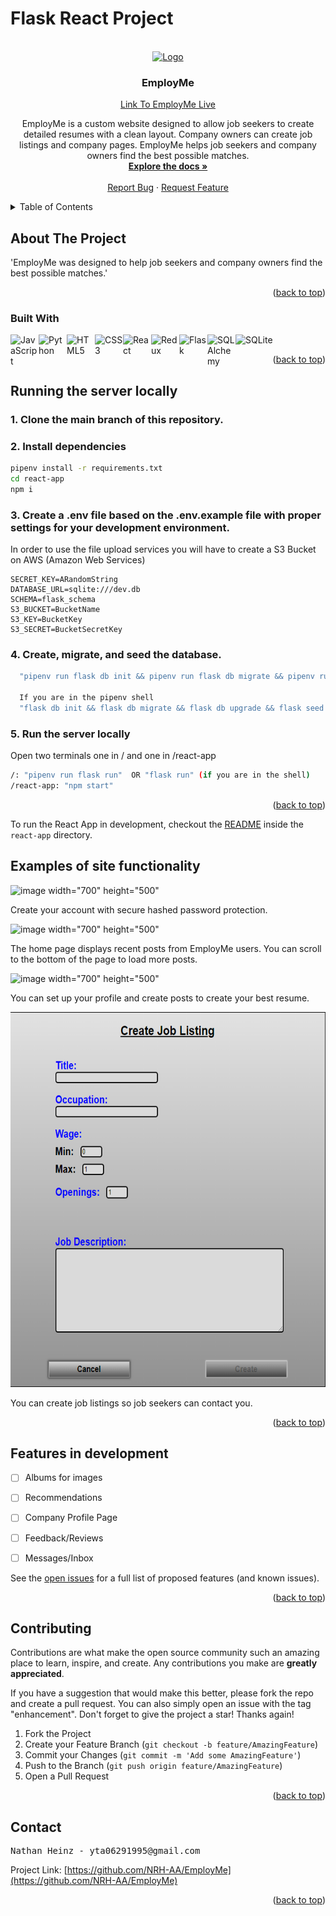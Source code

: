 # Flask React Project

<br />
<div id="readme-top" align="center">
  <a href="https://github.com/NRH-AA/EmployMe">
    <img src="./react-app/public/favicon.ico" alt="Logo" width="80" height="80">
  </a>

<h3 align="center">EmployMe</h3>
  <a href="https://employme.onrender.com">Link To EmployMe Live</a>
  <p align="center">
    EmployMe is a custom website designed to allow job seekers to create detailed resumes
    with a clean layout. Company owners can create job listings and company pages. EmployMe
    helps job seekers and company owners find the best possible matches.
    <br />
    <a href="https://github.com/NRH-AA/EmployMe/wiki"><strong>Explore the docs »</strong></a>
    <br />
    <br />
    <a href="https://github.com/NRH-AA/EmployMe/issues">Report Bug</a>
    ·
    <a href="https://github.com/NRH-AA/EmployMe/issues">Request Feature</a>
  </p>
</div>




<details>
  <summary>Table of Contents</summary>
  <ol>
    <li>
      <a href="#about-the-project">About The Project</a>
    </li>
    <li>
      <a href="#running-the-server-locally">Getting Started</a>
    </li>
    <li><a href="#examples-of-site-functionality">Examples</a></li>
    <li><a href="#features-in-development">Features In Development</a></li>
    <li><a href="#contributing">Contributing</a></li>
    <li><a href="#contact">Contact</a></li>
  </ol>
</details>




## About The Project
'EmployMe was designed to help job seekers and company owners 
find the best possible matches.'

<p align="right">(<a href="#readme-top">back to top</a>)</p>

### Built With
<img align="left" title='JavaScript' alt="JavaScript" width="45px" src="https://cdn.jsdelivr.net/gh/devicons/devicon/icons/javascript/javascript-original.svg" />
<img align="left" title='Python' alt="Python" width="45px" src="https://cdn.jsdelivr.net/gh/devicons/devicon/icons/python/python-original.svg" />
<img align="left" title='HTML5' alt="HTML5" width="45px" src="https://cdn.jsdelivr.net/gh/devicons/devicon/icons/html5/html5-original-wordmark.svg" />
<img align="left" title='CSS3' alt="CSS3" width="45px" src="https://cdn.jsdelivr.net/gh/devicons/devicon/icons/css3/css3-original-wordmark.svg" />
<img align="left" title='React' alt="React" width="45px" src="https://cdn.jsdelivr.net/gh/devicons/devicon/icons/react/react-original-wordmark.svg" />
<img align="left" title='Redux' alt="Redux" width="45px" src="https://cdn.jsdelivr.net/gh/devicons/devicon/icons/redux/redux-original.svg" />
<img align="left" title='Flask' alt="Flask" width="45px" src="https://cdn.jsdelivr.net/gh/devicons/devicon/icons/flask/flask-original-wordmark.svg" />
<img align="left" title='SQLAlchemy' alt="SQLAlchemy" width="45px" src="https://cdn.jsdelivr.net/gh/devicons/devicon/icons/sqlalchemy/sqlalchemy-original.svg" />
<img alt="SQLite" title='SQLite' width="45px" src="https://cdn.jsdelivr.net/gh/devicons/devicon/icons/sqlite/sqlite-original-wordmark.svg" />



<p align="right">(<a href="#readme-top">back to top</a>)</p>


## Running the server locally
### 1. Clone the main branch of this repository.



### 2. Install dependencies
```bash
pipenv install -r requirements.txt
cd react-app
npm i
```


### 3. Create a **.env** file based on the .env.example file with proper settings for your development environment.
In order to use the file upload services you will have to create a S3 Bucket on AWS (Amazon Web Services)
```
SECRET_KEY=ARandomString
DATABASE_URL=sqlite:///dev.db
SCHEMA=flask_schema
S3_BUCKET=BucketName
S3_KEY=BucketKey
S3_SECRET=BucketSecretKey
```


### 4. Create, migrate, and seed the database.
```bash
  "pipenv run flask db init && pipenv run flask db migrate && pipenv run flask db upgrade && pipenv run flask seed all"
  
  If you are in the pipenv shell
  "flask db init && flask db migrate && flask db upgrade && flask seed all"
```


### 5. Run the server locally
Open two terminals one in / and one in /react-app
```bash
/: "pipenv run flask run"  OR "flask run" (if you are in the shell)
/react-app: "npm start"
```

<p align="right">(<a href="#readme-top">back to top</a>)</p>

To run the React App in development, checkout the [README](./react-app/README.md) inside the `react-app` directory.


## Examples of site functionality

![image width="700" height="500"](https://user-images.githubusercontent.com/26754137/231790217-0066167d-99dc-41c2-a255-ad2cd3c9ab5d.png)

Create your account with secure hashed password protection.

![image width="700" height="500"](https://user-images.githubusercontent.com/26754137/231588800-59f55f8e-ab3b-4d7f-93a4-d03c96d85c49.png)

The home page displays recent posts from EmployMe users. You can scroll to the bottom of the page to load more posts.

![image width="700" height="500"](https://user-images.githubusercontent.com/26754137/231790887-88e3fffe-2d65-4148-b102-e0d23fed86d3.png)

You can set up your profile and create posts to create your best resume.

<img src="./images/joblist.png" alt="Logo" width="600" height="600">

You can create job listings so job seekers can contact you.


<p align="right">(<a href="#readme-top">back to top</a>)</p>




## Features in development
- [ ] Albums for images
- [ ] Recommendations
- [ ] Company Profile Page
- [ ] Feedback/Reviews
- [ ] Messages/Inbox


See the [open issues](https://github.com/NRH-AA/EmployMe/issues) for a full list of proposed features (and known issues).

<p align="right">(<a href="#readme-top">back to top</a>)</p>


## Contributing

Contributions are what make the open source community such an amazing place to learn, inspire, and create. Any contributions you make are **greatly appreciated**.

If you have a suggestion that would make this better, please fork the repo and create a pull request. You can also simply open an issue with the tag "enhancement".
Don't forget to give the project a star! Thanks again!

1. Fork the Project
2. Create your Feature Branch (`git checkout -b feature/AmazingFeature`)
3. Commit your Changes (`git commit -m 'Add some AmazingFeature'`)
4. Push to the Branch (`git push origin feature/AmazingFeature`)
5. Open a Pull Request

<p align="right">(<a href="#readme-top">back to top</a>)</p>


## Contact
<pre>
Nathan Heinz - yta06291995@gmail.com
</pre>
Project Link: [https://github.com/NRH-AA/EmployMe](https://github.com/NRH-AA/EmployMe)

<p align="right">(<a href="#readme-top">back to top</a>)</p>

[React.js]: https://img.shields.io/badge/React-20232A?style=for-the-badge&logo=react&logoColor=61DAFB
[React-url]: https://reactjs.org/
